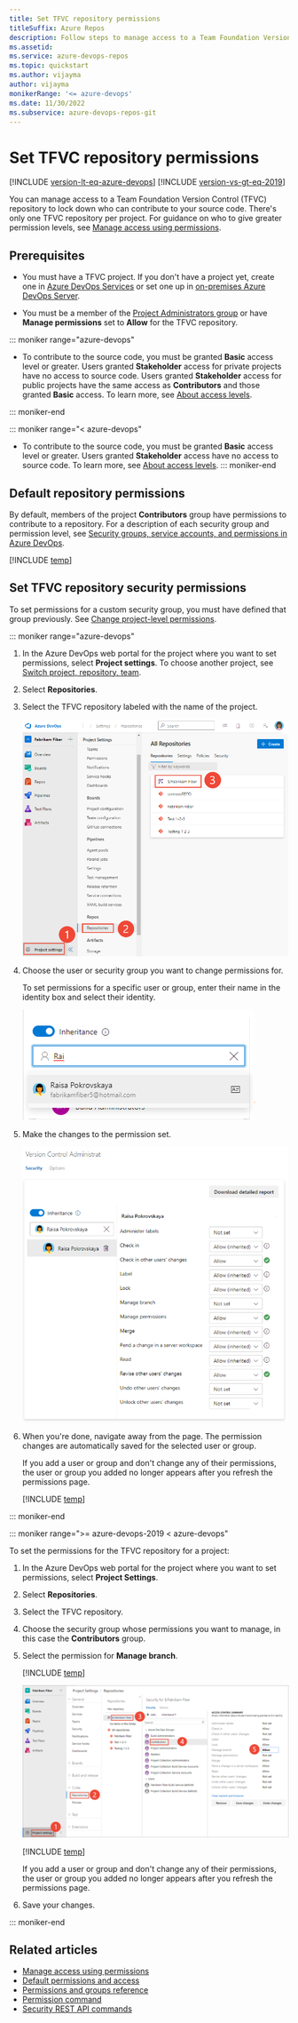 ```yaml
---
title: Set TFVC repository permissions
titleSuffix: Azure Repos
description: Follow steps to manage access to a Team Foundation Version Control (TFVC) repository feature or function.
ms.assetid:  
ms.service: azure-devops-repos
ms.topic: quickstart
ms.author: vijayma
author: vijayma
monikerRange: '<= azure-devops'
ms.date: 11/30/2022
ms.subservice: azure-devops-repos-git
---
```



# Set TFVC repository permissions 

[!INCLUDE [version-lt-eq-azure-devops](../../includes/version-lt-eq-azure-devops.md)]
[!INCLUDE [version-vs-gt-eq-2019](../../includes/version-vs-gt-eq-2019.md)]

You can manage access to a Team Foundation Version Control (TFVC) repository to lock down who can contribute to your source code. There's only one TFVC repository per project. For guidance on who to give greater permission levels, see [Manage access using permissions](../../organizations/security/restrict-access.md).

## Prerequisites

- You must have a TFVC project. If you don't have a project yet, create one in [Azure DevOps Services](../../user-guide/sign-up-invite-teammates.md) or set one up in [on-premises Azure DevOps Server](../../organizations/projects/create-project.md).

- You must be a member of the [Project Administrators group](../../organizations/security/change-project-level-permissions.md) or have **Manage permissions** set to **Allow** for the TFVC repository.

::: moniker range="azure-devops"

- To contribute to the source code, you must be granted **Basic** access level or greater. Users granted **Stakeholder** access for private projects have no access to source code. Users granted **Stakeholder** access for public projects have the same access as **Contributors** and those granted **Basic** access. To learn more, see [About access levels](../../organizations/security/access-levels.md).

::: moniker-end

::: moniker range="< azure-devops"

- To contribute to the source code, you must be granted **Basic** access level or greater. Users granted **Stakeholder** access have no access to source code. To learn more, see [About access levels](../../organizations/security/access-levels.md).
::: moniker-end 

## Default repository permissions  

By default, members of the project **Contributors** group have permissions to contribute to a repository. For a description of each security group and permission level, see [Security groups, service accounts, and permissions in Azure DevOps](../../organizations/security/permissions.md).

[!INCLUDE [temp](../../organizations/security/includes/code-tfvc.md)]

<a id="tfvc-repository">  </a>
## Set TFVC repository security permissions

To set permissions for a custom security group, you must have defined that group previously. See [Change project-level permissions](../../organizations/security/change-project-level-permissions.md).

::: moniker range="azure-devops"

1. In the Azure DevOps web portal for the project where you want to set permissions, select **Project settings**. To choose another project, see [Switch project, repository, team](../../project/navigation/go-to-project-repo.md).

1. Select **Repositories**.

1. Select the TFVC repository labeled with the name of the project.

   ![Image that shows choosing a TFVC repository.](media/tfvc-permissions/open-tfvc-repositories-security-s185.png)

1. Choose the user or security group you want to change permissions for. 

   To set permissions for a specific user or group, enter their name in the identity box and select their identity. 

   ![Image that shows adding a user or group.](media/tfvc-permissions/add-user-group.png)  

1. Make the changes to the permission set. 

   ![Image that shows setting the permissions for a user or group.](media/tfvc-permissions/set-tfvc-permissions.png)  

1. When you're done, navigate away from the page. The permission changes are automatically saved for the selected user or group.

   If you add a user or group and don't change any of their permissions, the user or group you added no longer appears after you refresh the permissions page.

   [!INCLUDE [temp](../../includes/ability-to-find-user-once-added.md)]

::: moniker-end    


::: moniker range=">= azure-devops-2019 < azure-devops"

To set the permissions for the TFVC repository for a project:

1. In the Azure DevOps web portal for the project where you want to set permissions, select **Project Settings**.

1. Select **Repositories**.

1. Select the TFVC repository.

1. Choose the security group whose permissions you want to manage, in this case the **Contributors** group. 

1. Select the permission for **Manage branch**.

   [!INCLUDE [temp](../../includes/lightbox-image.md)] 

   [![Screenshot that shows Project security settings for a TFVC repository.](media/tfvc-permissions/open-tfvc-repository-security-vert.png)](media/tfvc-permissions/open-tfvc-repository-security-vert.png#lightbox) 

   [!INCLUDE [temp](../../includes/ability-to-find-user-once-added.md)]

   If you add a user or group and don't change any of their permissions, the user or group you added no longer appears after you refresh the permissions page.

1. Save your changes.  

::: moniker-end    



## Related articles

- [Manage access using permissions](../../organizations/security/restrict-access.md)
- [Default permissions and access](../../organizations/security/permissions-access.md) 
- [Permissions and groups reference](../../organizations/security/permissions.md)  
- [Permission command](permission-command.md)
- [Security REST API commands](/rest/api/azure/devops/security)

